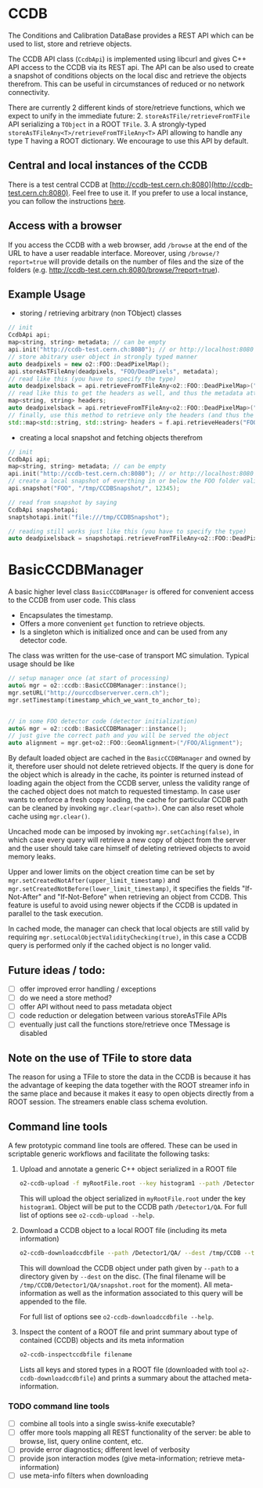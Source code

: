 <!-- doxy
\page refCCDB Module 'CCDB'
/doxy -->

# CCDB

The Conditions and Calibration DataBase provides a REST API which can be used to list, store and retrieve objects.

The CCDB API class (`CcdbApi`) is implemented using libcurl and gives C++ API
access to the CCDB via its REST api. The API can be also used to create a snapshot
of conditions objects on the local disc and retrieve the objects therefrom. This can be useful
in circumstances of reduced or no network connectivity.

There are currently 2 different kinds of store/retrieve functions, which we expect to unify in the immediate future:
2. `storeAsTFile/retrieveFromTFile` API serializing a `TObject` in a ROOT `TFile`.
3. A strongly-typed `storeAsTFileAny<T>/retrieveFromTFileAny<T>` API allowing to handle any type T 
   having a ROOT dictionary. We encourage to use this API by default.

## Central and local instances of the CCDB

There is a test central CCDB at [http://ccdb-test.cern.ch:8080](http://ccdb-test.cern.ch:8080). Feel free to use it. If you prefer to use a local instance, you can follow the instructions [here](https://docs.google.com/document/d/1_GM6yY7ejVEIRi1y8Ooc9ongrGgZyCiks6Ca0OAEav8).

## Access with a browser

If you access the CCDB with a web browser, add `/browse` at the end of the URL to have a user readable interface. Moreover, using `/browse/?report=true` will provide details on the number of files and the size of the folders (e.g. http://ccdb-test.cern.ch:8080/browse/?report=true).

## Example Usage

* storing / retrieving arbitrary (non TObject) classes

```c++
// init
CcdbApi api;
map<string, string> metadata; // can be empty
api.init("http://ccdb-test.cern.ch:8080"); // or http://localhost:8080 for a local installation
// store abitrary user object in strongly typed manner
auto deadpixels = new o2::FOO::DeadPixelMap();
api.storeAsTFileAny(deadpixels, "FOO/DeadPixels", metadata);
// read like this (you have to specify the type)
auto deadpixelsback = api.retrieveFromTFileAny<o2::FOO::DeadPixelMap>("FOO/DeadPixels", metadata); 
// read like this to get the headers as well, and thus the metadata attached to the object 
map<string, string> headers;
auto deadpixelsback = api.retrieveFromTFileAny<o2::FOO::DeadPixelMap>("FOO/DeadPixels", metadata /* constraint the objects retrieved to those matching the metadata */, -1 /* timestamp */, &headers /* the headers attached to the returned object */); 
// finally, use this method to retrieve only the headers (and thus the metadata)
std::map<std::string, std::string> headers = f.api.retrieveHeaders("FOO/DeadPixels", f.metadata); 
```

* creating a local snapshot and fetching objects therefrom

```c++
// init
CcdbApi api;
map<string, string> metadata; // can be empty
api.init("http://ccdb-test.cern.ch:8080"); // or http://localhost:8080 for a local installation
// create a local snapshot of everthing in or below the FOO folder valid for timestamp 12345
api.snapshot("FOO", "/tmp/CCDBSnapshot/", 12345);

// read from snapshot by saying
CcdbApi snapshotapi;
snaptshotapi.init("file:///tmp/CCDBSnapshot");

// reading still works just like this (you have to specify the type)
auto deadpixelsback = snapshotapi.retrieveFromTFileAny<o2::FOO::DeadPixelMap>("FOO/DeadPixels", metadata);
```

# BasicCCDBManager

A basic higher level class `BasicCCDBManager` is offered for convenient access to the CCDB from
user code. This class
* Encapsulates the timestamp.
* Offers a more convenient `get` function to retrieve objects.
* Is a singleton which is initialized once and can be used from any detector code.

The class was written for the use-case of transport MC simulation. Typical usage should be like

```c++
// setup manager once (at start of processing) 
auto& mgr = o2::ccdb::BasicCCDBManager::instance();
mgr.setURL("http://ourccdbserverver.cern.ch");
mgr.setTimestamp(timestamp_which_we_want_to_anchor_to);


// in some FOO detector code (detector initialization)
auto& mgr = o2::ccdb::BasicCCDBManager::instance();
// just give the correct path and you will be served the object
auto alignment = mgr.get<o2::FOO::GeomAlignment>("/FOO/Alignment");
```

By default loaded object are cached in the `BasicCCDBManager` and owned by it, therefore user should not delete retrieved objects.
If the query is done for the object which is already in the cache, its pointer is returned instead of loading again the object from the CCDB server,
unless the validity range of the cached object does not match to requested timestamp.
In case user wants to enforce a fresh copy loading, the cache for particular CCDB path can be cleaned by invoking `mgr.clear(<path>)`.
One can also reset whole cache using `mgr.clear()`.

Uncached mode can be imposed by invoking `mgr.setCaching(false)`, in which case every query will retrieve a new copy of object from the server and
the user should take care himself of deleting retrieved objects to avoid memory leaks.

Upper and lower limits on the object creation time can be set by `mgr.setCreatedNotAfter(upper_limit_timestamp)` and `mgr.setCreatedNotBefore(lower_limit_timestamp)`, it specifies the fields "If-Not-After" and "If-Not-Before" when retrieving an object from CCDB.
This feature is useful to avoid using newer objects if the CCDB is updated in parallel to the task execution.

In cached mode, the manager can check that local objects are still valid by requiring `mgr.setLocalObjectValidityChecking(true)`, in this case a CCDB query is performed only if the cached object is no longer valid.

## Future ideas / todo:

- [ ] offer improved error handling / exceptions
- [ ] do we need a store method?
- [ ] offer API without need to pass metadata object
- [ ] code reduction or delegation between various storeAsTFile APIs
- [ ] eventually just call the functions store/retrieve once TMessage is disabled

## Note on the use of TFile to store data

The reason for using a TFile to store the data in the CCDB is because it has the advantage of keeping the data together with the ROOT streamer info in the same place and because it makes it easy to open objects directly from a ROOT session. The streamers enable class schema evolution.

## Command line tools

A few prototypic command line tools are offered. These can be used in scriptable generic workflows
and facilitate the following tasks:

  1. Upload and annotate a generic C++ object serialized in a ROOT file
  
     ```bash
     o2-ccdb-upload -f myRootFile.root --key histogram1 --path /Detector1/QA/ --meta "Description=Foo;Author=Person1;Uploader=Person2"
     ```
     This will upload the object serialized in `myRootFile.root` under the key `histogram1`. Object will be put to the CCDB path `/Detector1/QA`.
     For full list of options see `o2-ccdb-upload --help`.
  
  2. Download a CCDB object to a local ROOT file (including its meta information)
  
     ```bash
     o2-ccdb-downloadccdbfile --path /Detector1/QA/ --dest /tmp/CCDB --timestamp xxx
     ```
     This will download the CCDB object under path given by `--path` to a directory given by `--dest` on the disc.
     (The final filename will be `/tmp/CCDB/Detector1/QA/snapshot.root` for the moment).
     All meta-information as well as the information associated to this query will be appended to the file.
     
     For full list of options see `o2-ccdb-downloadccdbfile --help`.
  
  3. Inspect the content of a ROOT file and print summary about type of contained (CCDB) objects and its meta information
  
     ```bash
     o2-ccdb-inspectccdbfile filename
     ```
     Lists all keys and stored types in a ROOT file (downloaded with tool `o2-ccdb-downloadccdbfile`) and prints a summary about the attached meta-information.


### TODO command line tools

- [ ] combine all tools into a single swiss-knife executable?
- [ ] offer more tools mapping all REST functionality of the server: be able to browse, list, query online content, etc.
- [ ] provide error diagnostics; different level of verbosity
- [ ] provide json interaction modes (give meta-information; retrieve meta-information)
- [ ] use meta-info filters when downloading
